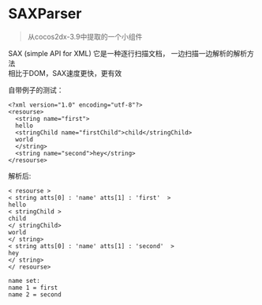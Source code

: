# SAXParser

> 从cocos2dx-3.9中提取的一个小组件

SAX (simple API for XML) 它是一种逐行扫描文档，
一边扫描一边解析的解析方法		
相比于DOM，SAX速度更快，更有效



自带例子的测试：
```
<?xml version="1.0" encoding="utf-8"?>
<resourse>
  <string name="first">
  hello
  <stringChild name="firstChild">child</stringChild>
  world
  </string>
  <string name="second">hey</string>
</resourse>
```

解析后:

```
< resourse >
< string atts[0] : 'name' atts[1] : 'first'  >
hello
< stringChild >
child
</ stringChild>
world
</ string>
< string atts[0] : 'name' atts[1] : 'second'  >
hey
</ string>
</ resourse>

name set:
name 1 = first
name 2 = second
```
